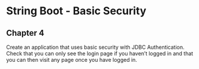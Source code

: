 # String Boot - Basic Security

Chapter 4
--------

Create an application that uses basic security with JDBC Authentication. Check that you can only see the login page if you haven’t logged in and that you can then visit any page once you have logged in.
